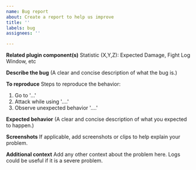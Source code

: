 ```yaml
---
name: Bug report
about: Create a report to help us improve
title: ''
labels: bug
assignees: ''

---
```


**Related plugin component(s)**
Statistic (X,Y,Z): Expected Damage, Fight Log Window, etc

**Describe the bug**
(A clear and concise description of what the bug is.)

**To reproduce**
Steps to reproduce the behavior:
1. Go to '...'
2. Attack while using '....'
3. Observe unexpected behavior '....'

**Expected behavior**
(A clear and concise description of what you expected to happen.)

**Screenshots**
If applicable, add screenshots or clips to help explain your problem.

**Additional context**
Add any other context about the problem here. Logs could be useful if it is a severe problem.
